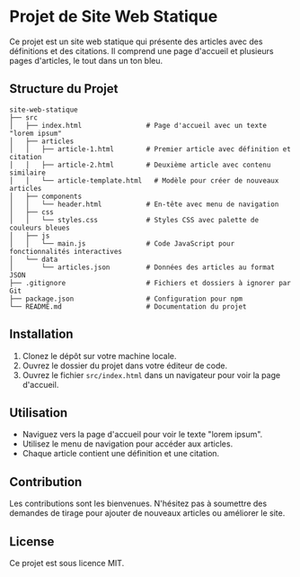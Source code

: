 # Projet de Site Web Statique

Ce projet est un site web statique qui présente des articles avec des définitions et des citations. Il comprend une page d'accueil et plusieurs pages d'articles, le tout dans un ton bleu.

## Structure du Projet

```
site-web-statique
├── src
│   ├── index.html                # Page d'accueil avec un texte "lorem ipsum"
│   ├── articles
│   │   ├── article-1.html        # Premier article avec définition et citation
│   │   ├── article-2.html        # Deuxième article avec contenu similaire
│   │   └── article-template.html   # Modèle pour créer de nouveaux articles
│   ├── components
│   │   └── header.html           # En-tête avec menu de navigation
│   ├── css
│   │   └── styles.css            # Styles CSS avec palette de couleurs bleues
│   ├── js
│   │   └── main.js               # Code JavaScript pour fonctionnalités interactives
│   └── data
│       └── articles.json         # Données des articles au format JSON
├── .gitignore                    # Fichiers et dossiers à ignorer par Git
├── package.json                  # Configuration pour npm
└── README.md                     # Documentation du projet
```

## Installation

1. Clonez le dépôt sur votre machine locale.
2. Ouvrez le dossier du projet dans votre éditeur de code.
3. Ouvrez le fichier `src/index.html` dans un navigateur pour voir la page d'accueil.

## Utilisation

- Naviguez vers la page d'accueil pour voir le texte "lorem ipsum".
- Utilisez le menu de navigation pour accéder aux articles.
- Chaque article contient une définition et une citation.

## Contribution

Les contributions sont les bienvenues. N'hésitez pas à soumettre des demandes de tirage pour ajouter de nouveaux articles ou améliorer le site.

## License

Ce projet est sous licence MIT.